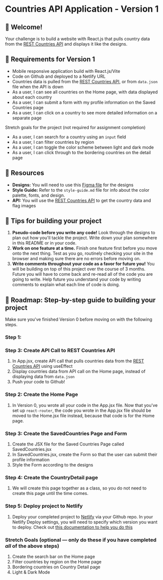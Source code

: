 # Countries API Application - Version 1

## 👋 Welcome!

Your challenge is to build a website with React.js that pulls country data from the [REST Countries API](https://restcountries.com) and displays it like the designs.

## 🎯 Requirements for Version 1

- Mobile responsive application build with React.js/Vite
- Code on Github and deployed to a Netlify URL
- Countries data is pulled from the [REST Countries API](https://restcountries.com), or from `data.json` file when the API is down
- As a user, I can see all countries on the Home page, with data displayed about each country
- As a user, I can submit a form with my profile information on the Saved Countries page 
- As a user, I can click on a country to see more detailed information on a separate page 

Stretch goals for the project (not required for assignment completion)

- As a user, I can search for a country using an `input` field
- As a user, I can filter countries by region
- As a user, I can toggle the color scheme between light and dark mode
- As a user, I can click through to the bordering countries on the detail page


## 🔗 Resources

- **Designs:** You will need to use this [Figma file](https://www.figma.com/design/YuEMNteoQic0h6RRiYprpV/Countries-API-Project?node-id=0-1&p=f&t=LBwKTPOdxkR1yGCi-0) for the designs
- **Style Guide:** Refer to the `style-guide.md` file for info about the color palette, fonts, and design.
- **API:** You will use the [REST Countries API](https://restcountries.com) to get the country data and flag images

## 📝 Tips for building your project

1. **Pseudo-code before you write any code!** Look through the designs to plan out how you'll tackle the project. Write down your plan somewhere in this README or in your code.
2. **Work on one feature at a time.** Finish one feature first before you move onto the next thing. Test as you go, routinely checking your site in the browser and making sure there are no errors before moving on. 
3. **Write comments throughout your code as a favor for future you!** You will be building on top of this project over the course of 3 months. Future you will have to come back and re-read all of the code you are going to write. Help future you understand your code by writing comments to explain what each line of code is doing. 

## 🚀 Roadmap: Step-by-step guide to building your project

Make sure you've finished Version 0 before moving on with the following steps.

### Step 1: 

### Step 3: Create API Call to REST Countries API

1. In App.jsx, create API call that pulls countries data from the [REST Countries API](https://restcountries.com) using useEffect
2. Display countries data from API call on the Home page, instead of displaying data from `data.json`
3. Push your code to Github!

### Step 2: Create the Home Page
1. In Version 0, you wrote all your code in the App.jsx file. Now that you've set up `react-router`, the code you wrote in the App.jsx file should be moved to the Home.jsx file instead, because that code is for the Home page. 

### Step 3: Create the SavedCountries Page and Form

1. Create the JSX file for the Saved Countries Page called SavedCountries.jsx
2. In SavedCountries.jsx, create the Form so that the user can submit their profile information
3. Style the Form according to the designs

### Step 4: Create the CountryDetail page

1. We will create this page together as a class, so you do not need to create this page until the time comes.

### Step 5: Deploy project to Netlify

1. Deploy your completed project to [Netlify](https://www.netlify.com/) via your Github repo. In your Netlify Deploy settings, you will need to specify which version you want to deploy. Check out [this documentation to help you do this](https://docs.google.com/document/d/18jxCUA0bebCyYaIHy8aaKMgOQH4w5-b-iCGDWpV4K4M/edit?tab=t.jnwta4jrhylr#heading=h.scmsi7a6s9yz)

### Stretch Goals (optional — only do these if you have completed _all_ of the above steps)

1. Create the search bar on the Home page
2. Filter countries by region on the Home page
3. Bordering countries on Country Detail page
4. Light & Dark Mode
